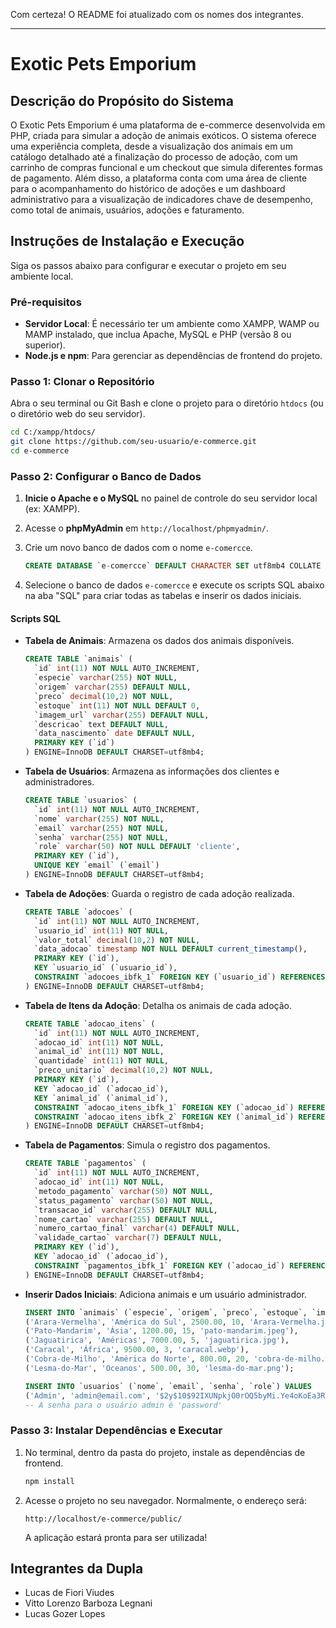 Com certeza\! O README foi atualizado com os nomes dos integrantes.

-----

# **Exotic Pets Emporium**

## **Descrição do Propósito do Sistema**

O Exotic Pets Emporium é uma plataforma de e-commerce desenvolvida em PHP, criada para simular a adoção de animais exóticos. O sistema oferece uma experiência completa, desde a visualização dos animais em um catálogo detalhado até a finalização do processo de adoção, com um carrinho de compras funcional e um checkout que simula diferentes formas de pagamento. Além disso, a plataforma conta com uma área de cliente para o acompanhamento do histórico de adoções e um dashboard administrativo para a visualização de indicadores chave de desempenho, como total de animais, usuários, adoções e faturamento.

## **Instruções de Instalação e Execução**

Siga os passos abaixo para configurar e executar o projeto em seu ambiente local.

### **Pré-requisitos**

  * **Servidor Local**: É necessário ter um ambiente como XAMPP, WAMP ou MAMP instalado, que inclua Apache, MySQL e PHP (versão 8 ou superior).
  * **Node.js e npm**: Para gerenciar as dependências de frontend do projeto.

### **Passo 1: Clonar o Repositório**

Abra o seu terminal ou Git Bash e clone o projeto para o diretório `htdocs` (ou o diretório web do seu servidor).

```bash
cd C:/xampp/htdocs/
git clone https://github.com/seu-usuario/e-commerce.git
cd e-commerce
```

### **Passo 2: Configurar o Banco de Dados**

1.  **Inicie o Apache e o MySQL** no painel de controle do seu servidor local (ex: XAMPP).

2.  Acesse o **phpMyAdmin** em `http://localhost/phpmyadmin/`.

3.  Crie um novo banco de dados com o nome `e-comercce`.

    ```sql
    CREATE DATABASE `e-comercce` DEFAULT CHARACTER SET utf8mb4 COLLATE utf8mb4_general_ci;
    ```

4.  Selecione o banco de dados `e-comercce` e execute os scripts SQL abaixo na aba "SQL" para criar todas as tabelas e inserir os dados iniciais.

#### **Scripts SQL**

  * **Tabela de Animais**: Armazena os dados dos animais disponíveis.

    ```sql
    CREATE TABLE `animais` (
      `id` int(11) NOT NULL AUTO_INCREMENT,
      `especie` varchar(255) NOT NULL,
      `origem` varchar(255) DEFAULT NULL,
      `preco` decimal(10,2) NOT NULL,
      `estoque` int(11) NOT NULL DEFAULT 0,
      `imagem_url` varchar(255) DEFAULT NULL,
      `descricao` text DEFAULT NULL,
      `data_nascimento` date DEFAULT NULL,
      PRIMARY KEY (`id`)
    ) ENGINE=InnoDB DEFAULT CHARSET=utf8mb4;
    ```

  * **Tabela de Usuários**: Armazena as informações dos clientes e administradores.

    ```sql
    CREATE TABLE `usuarios` (
      `id` int(11) NOT NULL AUTO_INCREMENT,
      `nome` varchar(255) NOT NULL,
      `email` varchar(255) NOT NULL,
      `senha` varchar(255) NOT NULL,
      `role` varchar(50) NOT NULL DEFAULT 'cliente',
      PRIMARY KEY (`id`),
      UNIQUE KEY `email` (`email`)
    ) ENGINE=InnoDB DEFAULT CHARSET=utf8mb4;
    ```

  * **Tabela de Adoções**: Guarda o registro de cada adoção realizada.

    ```sql
    CREATE TABLE `adocoes` (
      `id` int(11) NOT NULL AUTO_INCREMENT,
      `usuario_id` int(11) NOT NULL,
      `valor_total` decimal(10,2) NOT NULL,
      `data_adocao` timestamp NOT NULL DEFAULT current_timestamp(),
      PRIMARY KEY (`id`),
      KEY `usuario_id` (`usuario_id`),
      CONSTRAINT `adocoes_ibfk_1` FOREIGN KEY (`usuario_id`) REFERENCES `usuarios` (`id`)
    ) ENGINE=InnoDB DEFAULT CHARSET=utf8mb4;
    ```

  * **Tabela de Itens da Adoção**: Detalha os animais de cada adoção.

    ```sql
    CREATE TABLE `adocao_itens` (
      `id` int(11) NOT NULL AUTO_INCREMENT,
      `adocao_id` int(11) NOT NULL,
      `animal_id` int(11) NOT NULL,
      `quantidade` int(11) NOT NULL,
      `preco_unitario` decimal(10,2) NOT NULL,
      PRIMARY KEY (`id`),
      KEY `adocao_id` (`adocao_id`),
      KEY `animal_id` (`animal_id`),
      CONSTRAINT `adocao_itens_ibfk_1` FOREIGN KEY (`adocao_id`) REFERENCES `adocoes` (`id`),
      CONSTRAINT `adocao_itens_ibfk_2` FOREIGN KEY (`animal_id`) REFERENCES `animais` (`id`)
    ) ENGINE=InnoDB DEFAULT CHARSET=utf8mb4;
    ```

  * **Tabela de Pagamentos**: Simula o registro dos pagamentos.

    ```sql
    CREATE TABLE `pagamentos` (
      `id` int(11) NOT NULL AUTO_INCREMENT,
      `adocao_id` int(11) NOT NULL,
      `metodo_pagamento` varchar(50) NOT NULL,
      `status_pagamento` varchar(50) NOT NULL,
      `transacao_id` varchar(255) DEFAULT NULL,
      `nome_cartao` varchar(255) DEFAULT NULL,
      `numero_cartao_final` varchar(4) DEFAULT NULL,
      `validade_cartao` varchar(7) DEFAULT NULL,
      PRIMARY KEY (`id`),
      KEY `adocao_id` (`adocao_id`),
      CONSTRAINT `pagamentos_ibfk_1` FOREIGN KEY (`adocao_id`) REFERENCES `adocoes` (`id`)
    ) ENGINE=InnoDB DEFAULT CHARSET=utf8mb4;
    ```

  * **Inserir Dados Iniciais**: Adiciona animais e um usuário administrador.

    ```sql
    INSERT INTO `animais` (`especie`, `origem`, `preco`, `estoque`, `imagem_url`) VALUES
    ('Arara-Vermelha', 'América do Sul', 2500.00, 10, 'Arara-Vermelha.jpg'),
    ('Pato-Mandarim', 'Ásia', 1200.00, 15, 'pato-mandarim.jpeg'),
    ('Jaguatirica', 'Américas', 7000.00, 5, 'jaguatirica.jpg'),
    ('Caracal', 'África', 9500.00, 3, 'caracal.webp'),
    ('Cobra-de-Milho', 'América do Norte', 800.00, 20, 'cobra-de-milho.webp'),
    ('Lesma-do-Mar', 'Oceanos', 500.00, 30, 'lesma-do-mar.png');

    INSERT INTO `usuarios` (`nome`, `email`, `senha`, `role`) VALUES
    ('Admin', 'admin@email.com', '$2y$10$92IXUNpkjO0rOQ5byMi.Ye4oKoEa3Ro9llC/.og/at2.uheWG/igi', 'admin');
    -- A senha para o usuário admin é 'password'
    ```

### **Passo 3: Instalar Dependências e Executar**

1.  No terminal, dentro da pasta do projeto, instale as dependências de frontend.

    ```bash
    npm install
    ```

2.  Acesse o projeto no seu navegador. Normalmente, o endereço será:

    `http://localhost/e-commerce/public/`

    A aplicação estará pronta para ser utilizada\!

## **Integrantes da Dupla**

  * Lucas de Fiori Viudes
  * Vitto Lorenzo Barboza Legnani
  * Lucas Gozer Lopes
